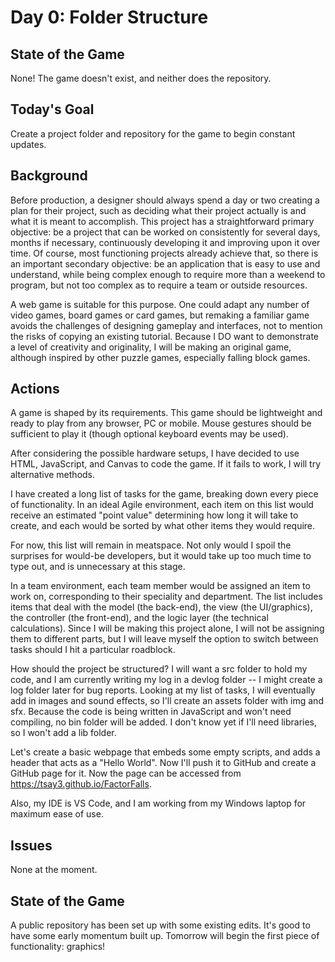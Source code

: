 # Day 0: Folder Structure

## State of the Game
None! The game doesn't exist, and neither does the repository.

## Today's Goal
Create a project folder and repository for the game to begin constant updates.

## Background
Before production, a designer should always spend a day or two creating a plan for their project, such as deciding what their project actually is and what it is meant to accomplish. This project has a straightforward primary objective: be a project that can be worked on consistently for several days, months if necessary, continuously developing it and improving upon it over time. Of course, most functioning projects already achieve that, so there is an important secondary objective: be an application that is easy to use and understand, while being complex enough to require more than a weekend to program, but not too complex as to require a team or outside resources.

A web game is suitable for this purpose. One could adapt any number of video games, board games or card games, but remaking a familiar game avoids the challenges of designing gameplay and interfaces, not to mention the risks of copying an existing tutorial. Because I DO want to demonstrate a level of creativity and originality, I will be making an original game, although inspired by other puzzle games, especially falling block games.

## Actions

A game is shaped by its requirements. This game should be lightweight and ready to play from any browser, PC or mobile. Mouse gestures should be sufficient to play it (though optional keyboard events may be used).

After considering the possible hardware setups, I have decided to use HTML, JavaScript, and Canvas to code the game. If it fails to work, I will try alternative methods.

I have created a long list of tasks for the game, breaking down every piece of functionality. In an ideal Agile environment, each item on this list would receive an estimated "point value" determining how long it will take to create, and each would be sorted by what other items they would require.

For now, this list will remain in meatspace. Not only would I spoil the surprises for would-be developers, but it would take up too much time to type out, and is unnecessary at this stage.

In a team environment, each team member would be assigned an item to work on, corresponding to their speciality and department. The list includes items that deal with the model (the back-end), the view (the UI/graphics), the controller (the front-end), and the logic layer (the technical calculations). Since I will be making this project alone, I will not be assigning them to different parts, but I will leave myself the option to switch between tasks should I hit a particular roadblock.

How should the project be structured? I will want a src folder to hold my code, and I am currently writing my log in a devlog folder -- I might create a log folder later for bug reports. Looking at my list of tasks, I will eventually add in images and sound effects, so I'll create an assets folder with img and sfx. Because the code is being written in JavaScript and won't need compiling, no bin folder will be added. I don't know yet if I'll need libraries, so I won't add a lib folder.

Let's create a basic webpage that embeds some empty scripts, and adds a header that acts as a "Hello World". Now I'll push it to GitHub and create a GitHub page for it. Now the page can be accessed from https://tsay3.github.io/FactorFalls.

Also, my IDE is VS Code, and I am working from my Windows laptop for maximum ease of use.

## Issues

None at the moment.

## State of the Game

A public repository has been set up with some existing edits. It's good to have some early momentum built up. Tomorrow will begin the first piece of functionality: graphics!
